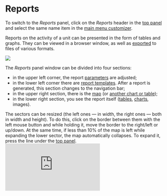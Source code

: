# Reports

To switch to the _Reports_ panel, click on the _Reports_ header in the [top panel](https://docs.wialon.com/en/hosting/user/gui/top) and select the same name item in the [main menu customizer](https://docs.wialon.com/en/hosting/user/gui/left#main_menu_adjustment_and_navigation).

Reports on the activity of a unit can be presented in the form of tables and graphs. They can be viewed in a browser window, as well as [exported](https://docs.wialon.com/en/hosting/user/reports/query/export) to files of various formats.

![](https://docs.wialon.com/en/hosting/_media/reports/reports.png)

The _Reports_ panel window can be divided into four sections:  


* in the upper left corner, the report [parameters](https://docs.wialon.com/en/hosting/user/reports/query/query) are adjusted; 
* in the lower left corner there are [report templates](https://docs.wialon.com/en/hosting/user/reports/templ/templ). After a report is generated, this section changes to the navigation bar; 
* in the upper right section, there is the [map](https://docs.wialon.com/en/hosting/user/reports/templ/settings/map) \(or [another chart or table](https://docs.wialon.com/en/hosting/user/reports/query/online?&#dual_report_view)\); 
* in the lower right section, you see the report itself \([tables](https://docs.wialon.com/en/hosting/user/reports/tables/tables), [charts](https://docs.wialon.com/en/hosting/user/reports/templ/contents/charts/charts), images\).

The sectors can be resized \(the left ones — in width, the right ones — both in width and height\). To do this, click on the border between them with the left mouse button and while holding it, move the border to the right/left or up/down. At the same time, if less than 10% of the map is left while expanding the lower sector, the map automatically collapses. To expand it, press the line under the [top panel](https://docs.wialon.com/en/hosting/user/gui/top).![](https://docs.wialon.com/en/hosting/lib/exe/indexer.php?id=user%3Areports%3Areports&1550651077)

